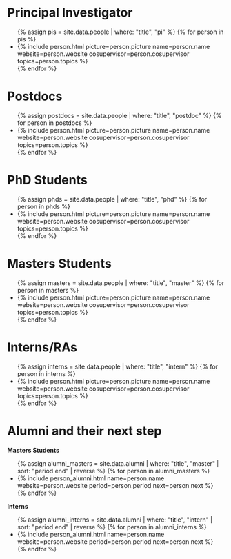 
# Principal Investigator

<ul class='people'>
{% assign pis = site.data.people | where: "title", "pi" %}
{% for person in pis %}
<li>
{% include person.html
    picture=person.picture
    name=person.name
    website=person.website
    cosupervisor=person.cosupervisor
    topics=person.topics
%}
</li>
{% endfor %}
</ul>

# Postdocs

<ul class='people'>
{% assign postdocs = site.data.people | where: "title", "postdoc" %}
{% for person in postdocs %}
<li>
{% include person.html
    picture=person.picture
    name=person.name
    website=person.website
    cosupervisor=person.cosupervisor
    topics=person.topics
%}
</li>
{% endfor %}
</ul>

# PhD Students

<ul class='people'>
{% assign phds = site.data.people | where: "title", "phd" %}
{% for person in phds %}
<li>
{% include person.html
    picture=person.picture
    name=person.name
    website=person.website
    cosupervisor=person.cosupervisor
    topics=person.topics
%}
</li>
{% endfor %}
</ul>

# Masters Students

<ul class='people'>
{% assign masters = site.data.people | where: "title", "master" %}
{% for person in masters %}
<li>
{% include person.html
    picture=person.picture
    name=person.name
    website=person.website
    cosupervisor=person.cosupervisor
    topics=person.topics
%}
</li>
{% endfor %}
</ul>

# Interns/RAs

<ul class='people'>
{% assign interns = site.data.people | where: "title", "intern" %}
{% for person in interns %}
<li>
{% include person.html
    picture=person.picture
    name=person.name
    website=person.website
    cosupervisor=person.cosupervisor
    topics=person.topics
%}
</li>
{% endfor %}
</ul>


# Alumni and their next step

**Masters Students**
<ul>
{% assign alumni_masters = site.data.alumni | where: "title", "master" | sort: "period.end"  | reverse %}
{% for person in alumni_masters %}
<li>
{% include person_alumni.html
    name=person.name
    website=person.website
    period=person.period
    next=person.next
%}
</li>
{% endfor %}
</ul>

**Interns**
<ul>
{% assign alumni_interns = site.data.alumni | where: "title", "intern" | sort: "period.end" | reverse %}
{% for person in alumni_interns %}
<li>
{% include person_alumni.html
    name=person.name
    website=person.website
    period=person.period
    next=person.next
%}
</li>
{% endfor %}
</ul>
